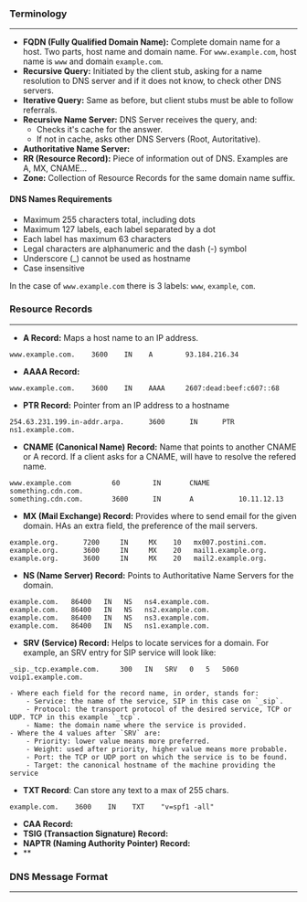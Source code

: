 

### Terminology
---

- **FQDN (Fully Qualified Domain Name):** Complete domain name for a host. Two parts, host name and domain name. For `www.example.com`, host name is `www` and domain `example.com`.
- **Recursive Query:** Initiated by the client stub, asking for a name resolution to DNS server and if it does not know, to check other DNS servers.
- **Iterative Query:** Same as before, but client stubs must be able to follow referrals.
- **Recursive Name Server:** DNS Server receives the query, and:
  - Checks it's cache for the answer.
  - If not in cache, asks other DNS Servers (Root, Autoritative).
- **Authoritative Name Server:** 
- **RR (Resource Record):** Piece of information out of DNS. Examples are A, MX, CNAME...
- **Zone:** Collection of Resource Records for the same domain name suffix.

#### DNS Names Requirements

- Maximum 255 characters total, including dots
- Maximum 127 labels, each label separated by a dot
- Each label has maximum 63 characters
- Legal characters are alphanumeric and the dash (-) symbol
- Underscore (_) cannot be used as hostname
- Case insensitive

In the case of `www.example.com` there is 3 labels: `www`, `example`, `com`.

### Resource Records
---

- **A Record:** Maps a host name to an IP address.
```markup
www.example.com.    3600    IN    A        93.184.216.34
```
- **AAAA Record:** 
```markup
www.example.com.    3600    IN    AAAA     2607:dead:beef:c607::68
```
- **PTR Record:** Pointer from an IP address to a hostname
```markup
254.63.231.199.in-addr.arpa.      3600      IN      PTR        ns1.example.com.
```
- **CNAME (Canonical Name) Record:** Name that points to another CNAME or A record. If a client asks for a CNAME, will have to resolve the refered name.
```markup
www.example.com          60        IN       CNAME       something.cdn.com.
something.cdn.com.       3600      IN       A           10.11.12.13
```
- **MX (Mail Exchange) Record:** Provides where to send email for the given domain. HAs an extra field, the preference of the mail servers.
```markup
example.org.      7200     IN     MX    10   mx007.postini.com.
example.org.      3600     IN     MX    20   mail1.example.org.
example.org.      3600     IN     MX    20   mail2.example.org.
```
- **NS (Name Server) Record:** Points to Authoritative Name Servers for the domain.
```markup
example.com.   86400   IN   NS   ns4.example.com.
example.com.   86400   IN   NS   ns2.example.com.
example.com.   86400   IN   NS   ns3.example.com.
example.com.   86400   IN   NS   ns1.example.com.
```
- **SRV (Service) Record:** Helps to locate services for a domain. For example, an SRV entry for SIP service will look like:
```markup
_sip._tcp.example.com.     300   IN   SRV   0   5   5060   voip1.example.com.
```
    - Where each field for the record name, in order, stands for:
        - Service: the name of the service, SIP in this case on `_sip`.
        - Protocol: the transport protocol of the desired service, TCP or UDP. TCP in this example `_tcp`.
        - Name: the domain name where the service is provided.
    - Where the 4 values after `SRV` are:
        - Priority: lower value means more preferred.
        - Weight: used after priority, higher value means more probable.
        - Port: the TCP or UDP port on which the service is to be found.
        - Target: the canonical hostname of the machine providing the service

- **TXT Record**: Can store any text to a max of 255 chars.
```markup
example.com.    3600    IN    TXT    "v=spf1 -all"
```
- **CAA Record:**
- **TSIG (Transaction Signature) Record:** 
- **NAPTR (Naming Authority Pointer) Record:** 
- **



### DNS Message Format
---


